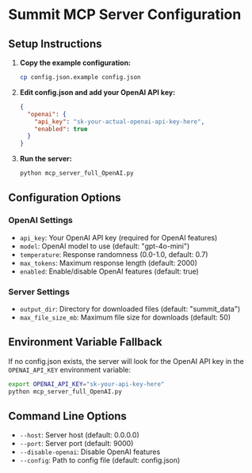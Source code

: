 # Summit MCP Server Configuration

## Setup Instructions

1. **Copy the example configuration:**
   ```bash
   cp config.json.example config.json
   ```

2. **Edit config.json and add your OpenAI API key:**
   ```json
   {
     "openai": {
       "api_key": "sk-your-actual-openai-api-key-here",
       "enabled": true
     }
   }
   ```

3. **Run the server:**
   ```bash
   python mcp_server_full_OpenAI.py
   ```

## Configuration Options

### OpenAI Settings
- `api_key`: Your OpenAI API key (required for OpenAI features)
- `model`: OpenAI model to use (default: "gpt-4o-mini")
- `temperature`: Response randomness (0.0-1.0, default: 0.7)
- `max_tokens`: Maximum response length (default: 2000)
- `enabled`: Enable/disable OpenAI features (default: true)

### Server Settings  
- `output_dir`: Directory for downloaded files (default: "summit_data")
- `max_file_size_mb`: Maximum file size for downloads (default: 50)

## Environment Variable Fallback

If no config.json exists, the server will look for the OpenAI API key in the `OPENAI_API_KEY` environment variable:

```bash
export OPENAI_API_KEY="sk-your-api-key-here"
python mcp_server_full_OpenAI.py
```

## Command Line Options

- `--host`: Server host (default: 0.0.0.0)
- `--port`: Server port (default: 9000)  
- `--disable-openai`: Disable OpenAI features
- `--config`: Path to config file (default: config.json)

